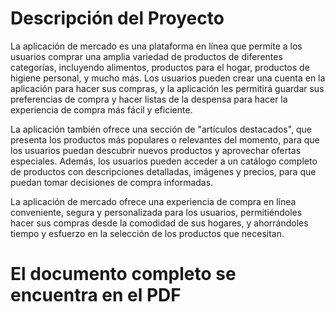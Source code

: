 # Descripción del Proyecto

La aplicación de mercado es una plataforma en línea que permite a los usuarios comprar una amplia variedad de productos de diferentes categorías, incluyendo alimentos, productos para el hogar, productos de higiene personal, y mucho más. Los usuarios pueden crear una cuenta en la aplicación para hacer sus compras, y la aplicación les permitirá guardar sus preferencias de compra y hacer listas de la despensa para hacer la experiencia de compra más fácil y eficiente.

La aplicación también ofrece una sección de "artículos destacados", que presenta los productos más populares o relevantes del momento, para que los usuarios puedan descubrir nuevos productos y aprovechar ofertas especiales. Además, los usuarios pueden acceder a un catálogo completo de productos con descripciones detalladas, imágenes y precios, para que puedan tomar decisiones de compra informadas.

La aplicación de mercado ofrece una experiencia de compra en línea conveniente, segura y personalizada para los usuarios, permitiéndoles hacer sus compras desde la comodidad de sus hogares, y ahorrándoles tiempo y esfuerzo en la selección de los productos que necesitan.


# El documento completo se encuentra en el PDF